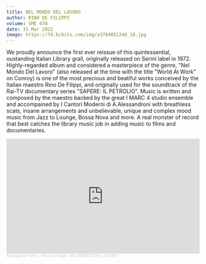 ```yaml
---
title: NEL MONDO DEL LAVORO
author: RINO DE FILIPPI
volume: SME 678
date: 31 Mar 2022
image: https://f4.bcbits.com/img/a3784051240_16.jpg
---
```


We proudly announce the first ever reissue of this quintessential, oustanding Italian Library grail, originally released on Sermi label in 1972. Highly-regarded album and considered a masterpiece of the genre, "Nel Mondo Del Lavoro" (also released at the time with the title "World At Work" on Conroy) is one of the most precious and beatiful works conceived by the Italian maestro Rino De Filippi, and originally used for the soundtrack of the Rai-TV documentary series "SAPERE: IL PETROLIO". Music is written and composed by the maestro backed by the great I MARC 4 studio ensemble and accompained by I Cantori Moderni di A.Alessandroni with breathless scats, insane arrangements and unbelievable, unique and complex mood music from Jazz to Lounge, Bossa Nova and more. A real monster of record that best catches the library music job in adding music to films and documentaries.

<iframe width="100%" height="300" scrolling="no" frameborder="no" allow="autoplay" src="https://w.soundcloud.com/player/?url=https%3A//api.soundcloud.com/tracks/237997881&color=%23ff5500&auto_play=false&hide_related=true&show_comments=false&show_user=true&show_reposts=false&show_teaser=false&visual=true"></iframe><div style="font-size: 10px; color: #cccccc;line-break: anywhere;word-break: normal;overflow: hidden;white-space: nowrap;text-overflow: ellipsis; font-family: Interstate,Lucida Grande,Lucida Sans Unicode,Lucida Sans,Garuda,Verdana,Tahoma,sans-serif;font-weight: 100;"><a href="https://soundcloud.com/armagideon-times" title="Armagideon Times" target="_blank" style="color: #cccccc; text-decoration: none;">Armagideon Times</a> · <a href="https://soundcloud.com/armagideon-times/rino-de-filippi-nel-mondo-del-lavoro-1972-italian-library-holy-grail" title="Rino de Filippi - NEL MONDO DEL LAVORO" target="_blank" style="color: #cccccc; text-decoration: none;">Rino de Filippi - NEL MONDO DEL LAVORO</a></div>
